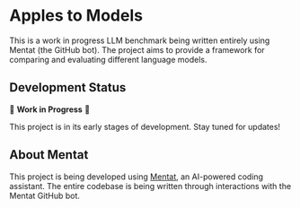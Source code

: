# Apples to Models

This is a work in progress LLM benchmark being written entirely using Mentat (the GitHub bot). The project aims to provide a framework for comparing and evaluating different language models.

## Development Status

🚧 **Work in Progress** 🚧

This project is in its early stages of development. Stay tuned for updates!

## About Mentat

This project is being developed using [Mentat](https://mentat.ai), an AI-powered coding assistant. The entire codebase is being written through interactions with the Mentat GitHub bot.